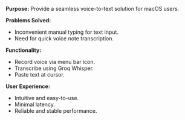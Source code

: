 
**Purpose:** Provide a seamless voice-to-text solution for macOS users.

**Problems Solved:**

* Inconvenient manual typing for text input.
* Need for quick voice note transcription.

**Functionality:**

* Record voice via menu bar icon.
* Transcribe using Groq Whisper.
* Paste text at cursor.

**User Experience:**

* Intuitive and easy-to-use.
* Minimal latency.
* Reliable and stable performance.
